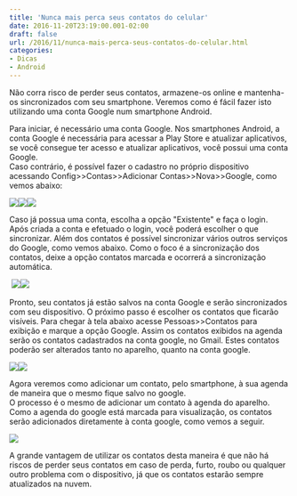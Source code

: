 ```yaml
---
title: 'Nunca mais perca seus contatos do celular'
date: 2016-11-20T23:19:00.001-02:00
draft: false
url: /2016/11/nunca-mais-perca-seus-contatos-do-celular.html
categories: 
- Dicas
- Android
---
```


Não corra risco de perder seus contatos, armazene-os online e mantenha-os sincronizados com seu smartphone. Veremos como é fácil fazer isto utilizando uma conta Google num smartphone Android.  

  
Para iniciar, é necessário uma conta Google. Nos smartphones Android, a conta Google é necessária para acessar a Play Store e atualizar aplicativos, se você consegue ter acesso e atualizar aplicativos, você possui uma conta Google.  
Caso contrário, é possível fazer o cadastro no próprio dispositivo acessando Config>>Contas>>Adicionar Contas>>Nova>>Google, como vemos abaixo:

  

[![](https://4.bp.blogspot.com/-m3t5gFvmyFc/WCEma3tbutI/AAAAAAAACAo/B2PvPGOksDUn3J4BjX3xKLsqZEAV8quIACPcB/s320/01-escolha.png)](https://4.bp.blogspot.com/-m3t5gFvmyFc/WCEma3tbutI/AAAAAAAACAo/B2PvPGOksDUn3J4BjX3xKLsqZEAV8quIACPcB/s1600/01-escolha.png)[![](https://3.bp.blogspot.com/-1qxh868g7jo/WCEmawxkooI/AAAAAAAACAo/ShhVeIE9gvwtbNCyMzfgW-Yz3oJUcWMTgCPcB/s320/02-nova.png)](https://3.bp.blogspot.com/-1qxh868g7jo/WCEmawxkooI/AAAAAAAACAo/ShhVeIE9gvwtbNCyMzfgW-Yz3oJUcWMTgCPcB/s1600/02-nova.png)[![](https://2.bp.blogspot.com/-nYZSgJcmdwo/WCEnMJGlefI/AAAAAAAACAo/RIjzf16Kh9wASpTMuU8dtpgc5LyVOk01gCPcB/s320/04-conta.png)](https://2.bp.blogspot.com/-nYZSgJcmdwo/WCEnMJGlefI/AAAAAAAACAo/RIjzf16Kh9wASpTMuU8dtpgc5LyVOk01gCPcB/s1600/04-conta.png)

  

Caso já possua uma conta, escolha a opção "Existente" e faça o login.  
Após criada a conta e efetuado o login, você poderá escolher o que sincronizar. Além dos contatos é possível sincronizar vários outros serviços do Google, como vemos abaixo. Como o foco é a sincronização dos contatos, deixe a opção contatos marcada e ocorrerá a sincronização automática.

  

 [![](https://2.bp.blogspot.com/-0T6Fpb-iKbY/WCHhqIVn6xI/AAAAAAAACB0/vKPFHDVbsKgOcPLTF1IECOuTL_R40YAKgCPcB/s320/09-sincronizar.png)](https://2.bp.blogspot.com/-0T6Fpb-iKbY/WCHhqIVn6xI/AAAAAAAACB0/vKPFHDVbsKgOcPLTF1IECOuTL_R40YAKgCPcB/s1600/09-sincronizar.png)[![](https://3.bp.blogspot.com/-8j_vUisJYM0/WCEmbKf_N0I/AAAAAAAACAo/oJYQzreiSyg4ix_sgg9sBhYyx4e585wLgCPcB/s320/05-criada.png)](https://3.bp.blogspot.com/-8j_vUisJYM0/WCEmbKf_N0I/AAAAAAAACAo/oJYQzreiSyg4ix_sgg9sBhYyx4e585wLgCPcB/s1600/05-criada.png)

  

Pronto, seu contatos já estão salvos na conta Google e serão sincronizados com seu dispositivo. O próximo passo é escolher os contatos que ficarão visíveis. Para chegar à tela abaixo acesse Pessoas>>Contatos para exibição e marque a opção Google. Assim os contatos exibidos na agenda serão os contatos cadastrados na conta google, no Gmail. Estes contatos poderão ser alterados tanto no aparelho, quanto na conta google.

  

[![](https://4.bp.blogspot.com/-mSfruTVy-Qw/WCEmbqyEBRI/AAAAAAAACAo/3-p6bVKxuogP-cZ9GQYblt1GIdKnGmO5wCPcB/s320/Screenshot_2016-01-13-12-12-39.png)](https://4.bp.blogspot.com/-mSfruTVy-Qw/WCEmbqyEBRI/AAAAAAAACAo/3-p6bVKxuogP-cZ9GQYblt1GIdKnGmO5wCPcB/s1600/Screenshot_2016-01-13-12-12-39.png)[![](https://4.bp.blogspot.com/-Kfsc24pTZ6Q/WCEmbK_LkAI/AAAAAAAACAo/eipCfDCcIkgHFciE4gT5uIGSrSjyKELmQCPcB/s320/06-contasescolha.png)](https://4.bp.blogspot.com/-Kfsc24pTZ6Q/WCEmbK_LkAI/AAAAAAAACAo/eipCfDCcIkgHFciE4gT5uIGSrSjyKELmQCPcB/s1600/06-contasescolha.png)

  

Agora veremos como adicionar um contato, pelo smartphone, à sua agenda de maneira que o mesmo fique salvo no google.  
O processo é o mesmo de adicionar um contato à agenda do aparelho. Como a agenda do google está marcada para visualização, os contatos serão adicionados diretamente à conta google, como vemos a seguir.

  

[![](https://2.bp.blogspot.com/-VuvQ2WHLoeU/WCEmbpXRgkI/AAAAAAAACAo/q4dsX08e82IS6az1S7UCMn6stP3lt5CCQCPcB/s320/08-adicionar.png)](https://2.bp.blogspot.com/-VuvQ2WHLoeU/WCEmbpXRgkI/AAAAAAAACAo/q4dsX08e82IS6az1S7UCMn6stP3lt5CCQCPcB/s1600/08-adicionar.png)

  

A grande vantagem de utilizar os contatos desta maneira é que não há riscos de perder seus contatos em caso de perda, furto, roubo ou qualquer outro problema com o dispositivo, já que os contatos estarão sempre atualizados na nuvem.
